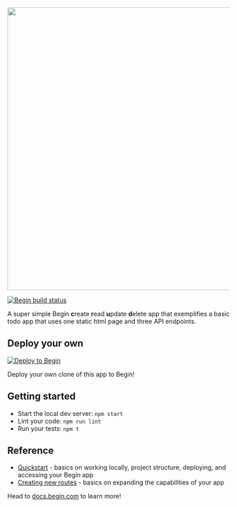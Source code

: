 <img src="https://static.begin.app/node-crud/readme-banner.png" width="641">

[![Begin build status](https://buildstatus.begin.app/snow-8y0/status.svg)](https://begin.com)

A super simple Begin **c**reate **r**ead **u**pdate **d**elete app that exemplifies a basic todo app that uses one static html page and three API endpoints.

## Deploy your own

[![Deploy to Begin](https://static.begin.com/deploy-to-begin.svg)](https://begin.com/apps/create?template=https://github.com/begin-examples/node-crud)

Deploy your own clone of this app to Begin!

## Getting started

- Start the local dev server: `npm start`
- Lint your code: `npm run lint`
- Run your tests: `npm t`

## Reference

- [Quickstart](https://docs.begin.com/en/guides/quickstart/) - basics on working locally, project structure, deploying, and accessing your Begin app
- [Creating new routes](https://docs.begin.com/en/functions/creating-new-functions) - basics on expanding the capabilities of your app

Head to [docs.begin.com](https://docs.begin.com/) to learn more!
